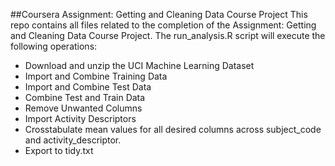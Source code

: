 ##Coursera Assignment: Getting and Cleaning Data Course Project
This repo contains all files related to the completion of the Assignment: Getting and Cleaning Data Course Project. The run_analysis.R script will execute the following operations:

* Download and unzip the UCI Machine Learning Dataset
* Import and Combine Training Data
* Import and Combine Test Data
* Combine Test and Train Data
* Remove Unwanted Columns
* Import Activity Descriptors
* Crosstabulate mean values for all desired columns across subject_code and activity_descriptor.
* Export to tidy.txt